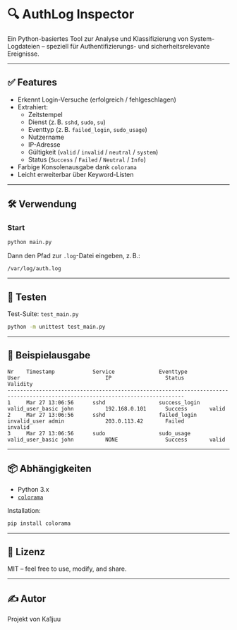 # 🔍 AuthLog Inspector

Ein Python-basiertes Tool zur Analyse und Klassifizierung von System-Logdateien – speziell für Authentifizierungs- und sicherheitsrelevante Ereignisse.

---

## ✅ Features

- Erkennt Login-Versuche (erfolgreich / fehlgeschlagen)
- Extrahiert:
  - Zeitstempel
  - Dienst (z. B. `sshd`, `sudo`, `su`)
  - Eventtyp (z. B. `failed_login`, `sudo_usage`)
  - Nutzername
  - IP-Adresse
  - Gültigkeit (`valid` / `invalid` / `neutral` / `system`)
  - Status (`Success` / `Failed` / `Neutral` / `Info`)
- Farbige Konsolenausgabe dank `colorama`
- Leicht erweiterbar über Keyword-Listen

---

## 🛠️ Verwendung

### Start

```bash
python main.py
```

Dann den Pfad zur `.log`-Datei eingeben, z. B.:

```plaintext
/var/log/auth.log
```

---

## 🧪 Testen

Test-Suite: `test_main.py`

```bash
python -m unittest test_main.py
```

---

## 📂 Beispielausgabe

```plaintext
Nr    Timestamp            Service              Eventtype            User                           IP                 Status        Validity
------------------------------------------------------------------------------------------------------------------------------
1     Mar 27 13:06:56      sshd                 success_login        valid_user_basic john          192.168.0.101      Success       valid
2     Mar 27 13:06:56      sshd                 failed_login         invalid_user admin             203.0.113.42       Failed        invalid
3     Mar 27 13:06:56      sudo                 sudo_usage           valid_user_basic john          NONE               Success       valid
```

---

## 📦 Abhängigkeiten

- Python 3.x
- [`colorama`](https://pypi.org/project/colorama/)

Installation:

```bash
pip install colorama
```

---

## 📄 Lizenz

MIT – feel free to use, modify, and share.

---

## ✍️ Autor

Projekt von Ka1juu
